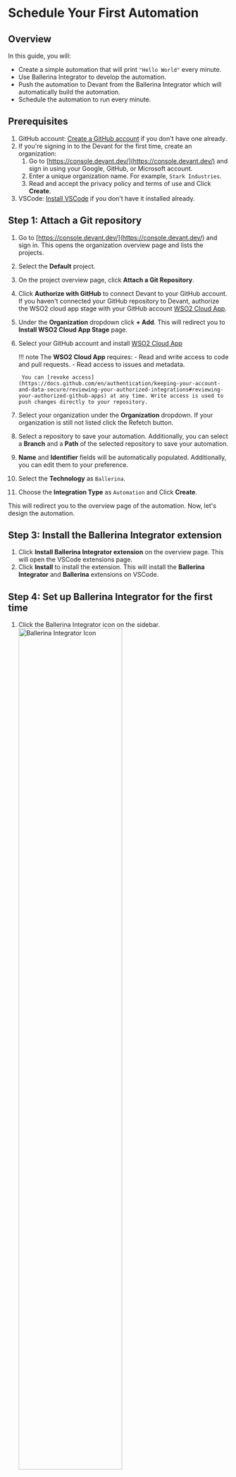 # Schedule Your First Automation

## Overview

In this guide, you will:

- Create a simple automation that will print `"Hello World"` every minute.
- Use Ballerina Integrator to develop the automation.
- Push the automation to Devant from the Ballerina Integrator which will automatically build the automation.
- Schedule the automation to run every minute.

<!-- Todo add a YouTube video tutorial for this quick start -->

## Prerequisites

1. GitHub account: [Create a GitHub account](https://github.com/signup) if you don't have one already.
2. If you're signing in to the Devant for the first time, create an organization:
    1. Go to [https://console.devant.dev/](https://console.devant.dev/) and sign in using your Google, GitHub, or Microsoft account.
    2. Enter a unique organization name. For example, `Stark Industries`.
    3. Read and accept the privacy policy and terms of use and Click **Create**.
3. VSCode: [Install VSCode](https://code.visualstudio.com/download) if you don't have it installed already.

<!-- Todo finalize the names and structure -->
## Step 1: Attach a Git repository
1. Go to [https://console.devant.dev/](https://console.devant.dev/) and sign in. This opens the organization overview page and lists the projects.
2. Select the **Default** project.
3. On the project overview page, click **Attach a Git Repository**.
4. Click **Authorize with GitHub** to connect Devant to your GitHub account. If you haven't connected your GitHub repository to Devant, authorize the WSO2 cloud app stage with your GitHub account [WSO2 Cloud App](https://github.com/marketplace/choreo-apps).
5. Under the **Organization**  dropdown click **+ Add**. This will redirect you to **Install WSO2 Cloud App Stage** page.
6. Select your GitHub account and install [WSO2 Cloud App](https://github.com/marketplace/choreo-apps)

    !!! note
        The **WSO2 Cloud App** requires:
        - Read and write access to code and pull requests.
        - Read access to issues and metadata.

        You can [revoke access](https://docs.github.com/en/authentication/keeping-your-account-and-data-secure/reviewing-your-authorized-integrations#reviewing-your-authorized-github-apps) at any time. Write access is used to push changes directly to your repository.

7. Select your organization under the **Organization**  dropdown. If your organization is still not listed click the Refetch button.
8. Select a repository to save your automation. Additionally, you can select a **Branch** and a **Path** of the selected repository to save your automation.
9. **Name** and **Identifier** fields will be automatically populated. Additionally, you can edit them to your preference.
10. Select the **Technology** as `Ballerina`.
11. Choose the **Integration Type** as `Automation` and Click **Create**.

This will redirect you to the overview page of the automation. Now, let's design the automation.

## Step 3: Install the Ballerina Integrator extension

1. Click **Install Ballerina Integrator extension** on the overview page. This will open the VSCode extensions page.
2. Click **Install** to install the extension. This will install the **Ballerina Integrator** and **Ballerina** extensions on VSCode.

## Step 4: Set up Ballerina Integrator for the first time
1. Click the Ballerina Integrator icon on the sidebar.    
   <a href="{{base_path}}/assets/img/get-started/bi_icon.png"><img src="{{base_path}}/assets/img/get-started/bi_icon.png" alt="Ballerina Integrator Icon" width="70%"></a>
2. Click **`Set Up Ballerina Integrator`**. The setup wizard will install and configure the [Ballerina](https://ballerina.io/) distribution required for the Ballerina Integrator.
3. Click **`Restart VS Code`** to complete the setup.
   <a href="{{base_path}}/assets/img/get-started/bi_setup.gif"><img src="{{base_path}}/assets/img/get-started/bi_setup.gif" alt="Ballerina Integrator Setup" width="70%"></a>

???+ info "Update Ballerina Integrator's Ballerina Distribution"
    The setup wizard will install the Ballerina distribution required for the Ballerina Integrator into `<USER_HOME>/.ballerina/ballerina-home` directory.
    Press `Ctrl + Shift + P` on Windows and Linux, or `shift + ⌘ + P` on a Mac and type `Ballerina: Update Ballerina Integrator` to update the installed Ballerina distribution.

## Step 5: Develop automation in VSCode
1. Click **Develop automation in VSCode** in the automation overview page. This will open up your project on VSCode. <!-- Todo This is not working ATM update this if we are going live without this -->
2. Click the Ballerina Integrator icon on the sidebar. <!-- Todo step 1-6 will be automatically done by the Ballerina Integrator extension. But that is not working ATM. Remove those steps once we support that -->
3. Click **Create New Integration** and Enter the Integration Name as `HelloWorld`.
4. The project directory should be automatically populated. If not, select the project directory by clicking on the **Select Location** button.
5. Click **Create Integration** to create the integration project.
   <a href="{{base_path}}/assets/img/get-started/create_integration.gif"><img src="{{base_path}}/assets/img/get-started/create_integration.gif" alt="Create Integration" width="70%"></a>
6. In the design view, click **Add Construct**.
7. Select **Automation** from the Constructs menu.
8. Click **Create** to create an automation. This will direct you to the automation diagram view.
9. Click **+** after the **Start** node to open the node panel.
10. Select **Function Call** and select **println**.
11. Click **+ Add Another Value**, type `"Hello World"` and click **Save**.
12. Click **Run** in the top right corner to run the automation. The automation will be compiled and run in the embedded Ballerina runtime.
   <a href="{{base_path}}/assets/img/get-started/design_integration.gif"><img src="{{base_path}}/assets/img/get-started/design_integration.gif" alt="Design Integration" width="70%"></a>

## Step 6: Push to Devant <!-- Todo Update this if this is supported by the Ballerina Integrator extension itself -->
1. Click **Source Control** icon on the sidebar.
2. Click **+** to stage all the changes.
3. Add an appropriate commit message and commit.
4. Click **Sync Changes** to push the changes to remote.

## Step 7: Schedule Automation
1. Once you push the changes, the overview page of the Devant automation will automatically refresh and show you the **Latest Commit** and automatically build your automation showing the **Build Status**.

    !!! note
        The build process may take some time. You can track progress in the **Build History** pane. Once complete, the build status changes to **Success**.

2. Once the **Build Status** shows as `Build completed`, click **Test** to run your automation once.
3. The development card will be automatically updated with the execution details. Click the refresh button in the top right corner if it is not automatically updated.
4. Click **View Logs** on an execution. You will see the `Hello World` is printed along with the execution time.
5. Click **Schedule** to schedule the automation.
6. In the **BY INTERVAL** tab, Select **Minute** from the dropdown.
7. Add `1` to the **Repeat beginning of every** text box and click **Update**.
8. Your automation will run every minute. Click **View Logs** on an execution to see the logs.
   <a href="{{base_path}}/assets/img/get-started/view_logs.gif"><img src="{{base_path}}/assets/img/get-started/view_logs.gif" alt="View Logs" width="70%"></a>

After successfully testing your service, explore other Devant features like [managing](../api-management/lifecycle-management.md), [observing](../monitoring-and-insights/observability-overview.md), and [DevOps](../devops-and-ci-cd/view-runtime-details.md).  <!-- Todo Update this with the real features -->
